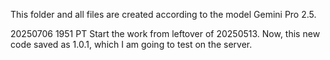 This folder and all files are created according to the model Gemini Pro 2.5.

20250706 1951 PT
Start the work from leftover of 20250513.
Now, this new code saved as 1.0.1, which I am going to test on the server. 

